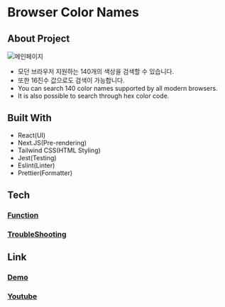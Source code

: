 # Browser Color Names

## About Project

![메인페이지](https://user-images.githubusercontent.com/44804024/217739784-aeffe9ff-72f0-4661-a1cf-cb0ce0274b3e.png)

- 모던 브라우저 지원하는 140개의 색상을 검색할 수 있습니다.
- 또한 16진수 값으로도 검색이 가능합니다.
- You can search 140 color names supported by all modern browsers.
- It is also possible to search through hex color code.

## Built With

- React(UI)
- Next.JS(Pre-rendering)
- Tailwind CSS(HTML Styling)
- Jest(Testing)
- Eslint(Linter)
- Prettier(Formatter)

## Tech

### [Function](https://github.com/supisa-dev/html-color-names/wiki/Function)

### [TroubleShooting](https://github.com/supisa-dev/html-color-names/wiki/Troubleshooting)

## Link

### [Demo](https://html-color-names-nu.vercel.app)

### [Youtube](https://youtu.be/rHHmO9xXY5w)
